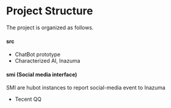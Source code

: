 # Project Structure


The project is organized as follows.
#### src
- ChatBot prototype
- Characterized AI, Inazuma

#### smi (Social media interface)
SMI are hubot instances to report social-media event to Inazuma
- Tecent QQ
